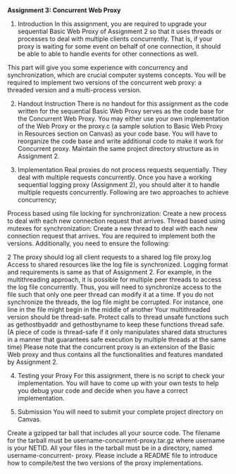 **Assignment 3: Concurrent Web Proxy**

1. Introduction
In this assignment, you are required to upgrade your sequential Basic Web Proxy of
Assignment 2 so that it uses threads or processes to deal with multiple clients
concurrently. That is, if your proxy is waiting for some event on behalf of one connection,
it should be able to able to handle events for other connections as well.

This part will give you some experience with concurrency and synchronization, which are
crucial computer systems concepts. You will be required to implement two versions of
the concurrent web proxy: a threaded version and a multi-process version.

2. Handout Instruction
There is no handout for this assignment as the code written for the sequential Basic Web
Proxy serves as the code base for the Concurrent Web Proxy. You may either use your
own implementation of the Web Proxy or the proxy.c (a sample solution to Basic Web
Proxy in Resources section on Canvas) as your code base. You will have to reorganize
the code base and write additional code to make it work for Concurrent proxy. Maintain
the same project directory structure as in Assignment 2.

3. Implementation
Real proxies do not process requests sequentially. They deal with multiple requests
concurrently. Once you have a working sequential logging proxy (Assignment 2), you
should alter it to handle multiple requests concurrently. Following are two approaches to
achieve concurrency;

Process based using file locking for synchronization: Create a new process to deal
with each new connection request that arrives.
Thread based using mutexes for synchronization: Create a new thread to deal with
each new connection request that arrives.
You are required to implement both the versions. Additionally, you need to ensure the
following:

2
The proxy should log all client requests to a shared log file proxy.log
Access to shared resources like the log file is synchronized. Logging format and
requirements is same as that of Assignment 2. For example, in the multithreading
approach, it is possible for multiple peer threads to access the log file concurrently.
Thus, you will need to synchronize access to the file such that only one peer thread
can modify it at a time. If you do not synchronize the threads, the log file might be
corrupted. For instance, one line in the file might begin in the middle of another
Your multithreaded version should be thread-safe. Protect calls to thread unsafe
functions such as gethostbyaddr and gethostbyname to keep these functions
thread safe. (A piece of code is thread-safe if it only manipulates shared data
structures in a manner that guarantees safe execution by multiple threads at the
same time)
Please note that the concurrent proxy is an extension of the Basic Web proxy and thus
contains all the functionalities and features mandated by Assignment 2.

4. Testing your Proxy
For this assignment, there is no script to check your implementation. You will have to
come up with your own tests to help you debug your code and decide when you have a
correct implementation.

5. Submission
You will need to submit your complete project directory on Canvas.

Create a gzipped tar ball that includes all your source code.
The filename for the tarball must be username-concurrent-proxy.tar.gz where
username is your NETID.
All your files in the tarball must be in a directory, named username-concurrent-
proxy.
Please include a README file to introduce how to compile/test the two versions
of the proxy implementations.

